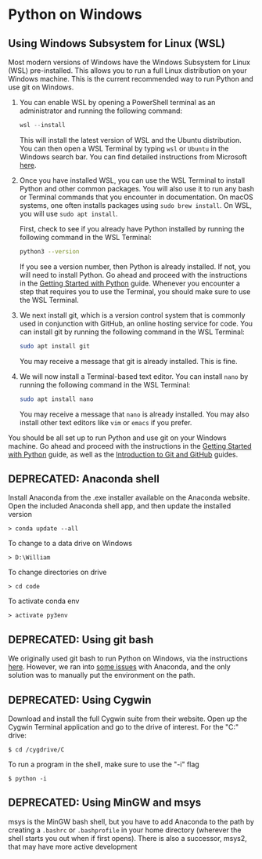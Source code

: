 # Python on Windows

## Using Windows Subsystem for Linux (WSL)

Most modern versions of Windows have the Windows Subsystem for Linux (WSL) pre-installed. This allows you to run a full Linux distribution on your Windows machine. This is the current recommended way to run Python and use git on Windows. 

1. You can enable WSL by opening a PowerShell terminal as an administrator and running the following command:
	```powershell
	wsl --install
	```
	This will install the latest version of WSL and the Ubuntu distribution. You can then open a WSL Terminal by typing `wsl` or `Ubuntu` in the Windows search bar. You can find detailed instructions from Microsoft [here](https://learn.microsoft.com/en-us/windows/wsl/setup/environment).

2. Once you have installed WSL, you can use the WSL Terminal to install Python and other common packages. You will also use it to run any bash or Terminal commands that you encounter in documentation. On macOS systems, one often installs packages using `sudo brew install`. On WSL, you will use `sudo apt install`. 

	First, check to see if you already have Python installed by running the following command in the WSL Terminal:
	```bash
	python3 --version
	```
	If you see a version number, then Python is already installed. If not, you will need to install Python. Go ahead and proceed with the instructions in the [Getting Started with Python](https://www.wgilpin.com/cphy/labs/getting_started_with_python.html) guide. Whenever you encounter a step that requires you to use the Terminal, you should make sure to use the WSL Terminal.

3. We next install git, which is a version control system that is commonly used in conjunction with GitHub, an online hosting service for code. You can install git by running the following command in the WSL Terminal:
	```bash
	sudo apt install git
	```
	You may receive a message that git is already installed. This is fine.

4. We will now install a Terminal-based text editor. You can install `nano` by running the following command in the WSL Terminal:
	```bash
	sudo apt install nano
	```
	You may receive a message that `nano` is already installed. You may also install other text editors like `vim` or `emacs` if you prefer. 

You should be all set up to run Python and use git on your Windows machine. Go ahead and proceed with the instructions in the [Getting Started with Python](https://www.wgilpin.com/cphy/labs/getting_started_with_python.html) guide, as well as the [Introduction to Git and GitHub](https://www.wgilpin.com/howto/howto_github.html) guides.

## DEPRECATED: Anaconda shell

Install Anaconda from the .exe installer available on the Anaconda website. Open the included Anaconda shell app, and then update the installed version

    > conda update --all

To change to a data drive on Windows

	> D:\William

To change directories on drive

	> cd code

To activate conda env

	> activate py3env


## DEPRECATED: Using git bash

We originally used git bash to run Python on Windows, via the instructions [here](https://scotch.io/tutorials/get-a-functional-and-sleek-console-in-windows). However, we ran into [some issues](https://groups.google.com/a/continuum.io/forum/#!topic/anaconda/VxL6QmcKgv4) with Anaconda, and the only solution was to manually put the environment on the path.

## DEPRECATED: Using Cygwin

Download and install the full Cygwin suite from their website. Open up the Cygwin Terminal application and go to the drive of interest. For the "C:" drive:

	$ cd /cygdrive/C

To run a program in the shell, make sure to use the "-i" flag

	$ python -i


## DEPRECATED: Using MinGW and msys

msys is the MinGW bash shell, but you have to add Anaconda to the path by creating a `.bashrc` or `.bashprofile` in your home directory (wherever the shell starts you out when if first opens). There is also a successor, msys2, that may have more active development




